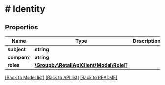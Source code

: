 # # Identity

## Properties

Name | Type | Description | Notes
------------ | ------------- | ------------- | -------------
**subject** | **string** |  |
**company** | **string** |  |
**roles** | [**\Groupby\RetailApiClient\Model\Role[]**](Role.md) |  |

[[Back to Model list]](../../README.md#models) [[Back to API list]](../../README.md#endpoints) [[Back to README]](../../README.md)
